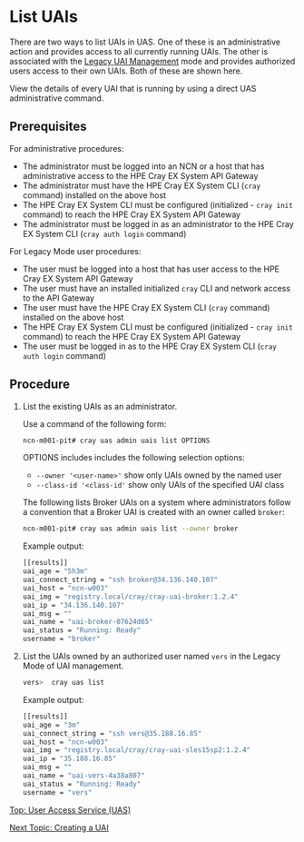 # List UAIs

There are two ways to list UAIs in UAS. One of these is an administrative action and provides access to all currently running UAIs.
The other is associated with the [Legacy UAI Management](Legacy_Mode_User-Driven_UAI_Management.md) mode and provides authorized users access to their own UAIs. Both of these are shown here.

View the details of every UAI that is running by using a direct UAS administrative command.

## Prerequisites

For administrative procedures:

* The administrator must be logged into an NCN or a host that has administrative access to the HPE Cray EX System API Gateway
* The administrator must have the HPE Cray EX System CLI (`cray` command) installed on the above host
* The HPE Cray EX System CLI must be configured (initialized - `cray init` command) to reach the HPE Cray EX System API Gateway
* The administrator must be logged in as an administrator to the HPE Cray EX System CLI (`cray auth login` command)

For Legacy Mode user procedures:

* The user must be logged into a host that has user access to the HPE Cray EX System API Gateway
* The user must have an installed initialized `cray` CLI and network access to the API Gateway
* The user must have the HPE Cray EX System CLI (`cray` command) installed on the above host
* The HPE Cray EX System CLI must be configured (initialized - `cray init` command) to reach the HPE Cray EX System API Gateway
* The user must be logged in as to the HPE Cray EX System CLI (`cray auth login` command)

## Procedure

1. List the existing UAIs as an administrator.

    Use a command of the following form:

    ```bash
    ncn-m001-pit# cray uas admin uais list OPTIONS
    ```

    OPTIONS includes includes the following selection options:

    * `--owner '<user-name>'` show only UAIs owned by the named user
    * `--class-id '<class-id'` show only UAIs of the specified UAI class

    The following lists Broker UAIs on a system where administrators follow a convention that a Broker UAI is created with an owner called `broker`:

    ```bash
    ncn-m001-pit# cray uas admin uais list --owner broker
    ```

    Example output:

    ```bash
    [[results]]
    uai_age = "5h3m"
    uai_connect_string = "ssh broker@34.136.140.107"
    uai_host = "ncn-w003"
    uai_img = "registry.local/cray/cray-uai-broker:1.2.4"
    uai_ip = "34.136.140.107"
    uai_msg = ""
    uai_name = "uai-broker-07624d65"
    uai_status = "Running: Ready"
    username = "broker"
    ```

1. List the UAIs owned by an authorized user named `vers` in the Legacy Mode of UAI management.

    ```bash
    vers>  cray uas list
    ```

    Example output:

    ```bash
    [[results]]
    uai_age = "3m"
    uai_connect_string = "ssh vers@35.188.16.85"
    uai_host = "ncn-w003"
    uai_img = "registry.local/cray/cray-uai-sles15sp2:1.2.4"
    uai_ip = "35.188.16.85"
    uai_msg = ""
    uai_name = "uai-vers-4a38a807"
    uai_status = "Running: Ready"
    username = "vers"
    ````

[Top: User Access Service (UAS)](index.md)

[Next Topic: Creating a UAI](Create_a_UAI.md)
